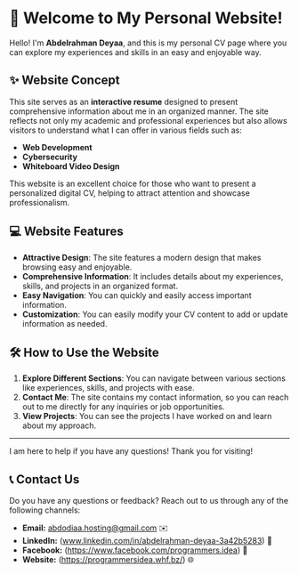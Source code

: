 # 📄 Welcome to My Personal Website!

Hello! I'm **Abdelrahman Deyaa**, and this is my personal CV page where you can explore my experiences and skills in an easy and enjoyable way.

## ✨ Website Concept

This site serves as an **interactive resume** designed to present comprehensive information about me in an organized manner. The site reflects not only my academic and professional experiences but also allows visitors to understand what I can offer in various fields such as:

- **Web Development**
- **Cybersecurity**
- **Whiteboard Video Design**

This website is an excellent choice for those who want to present a personalized digital CV, helping to attract attention and showcase professionalism.

## 💻 Website Features

- **Attractive Design**: The site features a modern design that makes browsing easy and enjoyable.
- **Comprehensive Information**: It includes details about my experiences, skills, and projects in an organized format.
- **Easy Navigation**: You can quickly and easily access important information.
- **Customization**: You can easily modify your CV content to add or update information as needed.

## 🛠️ How to Use the Website

1. **Explore Different Sections**: You can navigate between various sections like experiences, skills, and projects with ease.
2. **Contact Me**: The site contains my contact information, so you can reach out to me directly for any inquiries or job opportunities.
3. **View Projects**: You can see the projects I have worked on and learn about my approach.

---

I am here to help if you have any questions! Thank you for visiting!

## 📞 **Contact Us**
Do you have any questions or feedback? Reach out to us through any of the following channels:

- **Email:** abdodiaa.hosting@gmail.com ✉️
- **LinkedIn:** (www.linkedin.com/in/abdelrahman-deyaa-3a42b5283) 🔗
- **Facebook:** (https://www.facebook.com/programmers.idea) 📱
- **Website:** (https://programmersidea.whf.bz/) 🌐

